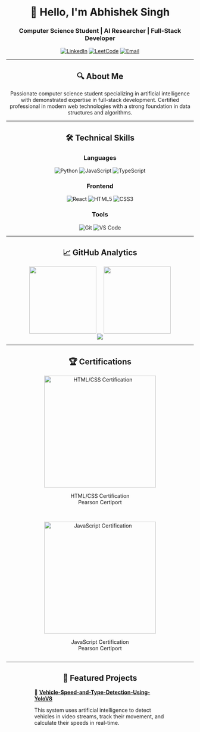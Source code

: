 <div align="center">
  
# 👋 Hello, I'm Abhishek Singh

### Computer Science Student | AI Researcher | Full-Stack Developer

[![LinkedIn](https://img.shields.io/badge/LinkedIn-0077B5?style=for-the-badge&logo=linkedin&logoColor=white)](https://linkedin.com/in/abhisheksingh2006)
[![LeetCode](https://img.shields.io/badge/-LeetCode-FFA116?style=for-the-badge&logo=LeetCode&logoColor=black)](https://leetcode.com/abhishek_9793/)
[![Email](https://img.shields.io/badge/Gmail-D14836?style=for-the-badge&logo=gmail&logoColor=white)](mailto:abhishek82006@gmail.com)

---

## 🔍 About Me

Passionate computer science student specializing in artificial intelligence with demonstrated expertise in full-stack development. Certified professional in modern web technologies with a strong foundation in data structures and algorithms.

---

## 🛠 Technical Skills

### Languages
![Python](https://img.shields.io/badge/Python-3776AB?style=for-the-badge&logo=python&logoColor=white)
![JavaScript](https://img.shields.io/badge/JavaScript-F7DF1E?style=for-the-badge&logo=javascript&logoColor=black)
![TypeScript](https://img.shields.io/badge/TypeScript-007ACC?style=for-the-badge&logo=typescript&logoColor=white)

### Frontend
![React](https://img.shields.io/badge/React-20232A?style=for-the-badge&logo=react&logoColor=61DAFB)
![HTML5](https://img.shields.io/badge/HTML5-E34F26?style=for-the-badge&logo=html5&logoColor=white)
![CSS3](https://img.shields.io/badge/CSS3-1572B6?style=for-the-badge&logo=css3&logoColor=white)

### Tools
![Git](https://img.shields.io/badge/Git-F05032?style=for-the-badge&logo=git&logoColor=white)
![VS Code](https://img.shields.io/badge/VS_Code-007ACC?style=for-the-badge&logo=visual-studio-code&logoColor=white)

---

## 📈 GitHub Analytics

<div style="display: flex; justify-content: center; gap: 20px;">
  <img height="180em" src="https://github-readme-stats.vercel.app/api?username=RavnOP&show_icons=true&theme=radical&include_all_commits=true&count_private=true"/>
  <img height="180em" src="https://github-readme-stats.vercel.app/api/top-langs/?username=RavnOP&layout=compact&langs_count=8&theme=radical"/>
</div>

<img src="https://github-readme-activity-graph.vercel.app/graph?username=RavnOP&theme=react-dark&hide_border=true"/>

---

## 🏆 Certifications

<div style="display: flex; justify-content: center; gap: 30px; flex-wrap: wrap;">
  <div>
    <img src="https://github.com/user-attachments/assets/6b53baab-8cc2-496a-a411-a41e452bfd7d" width="300" alt="HTML/CSS Certification">
    <p align="center">HTML/CSS Certification<br>Pearson Certiport</p>
  </div>
  <div>
    <img src="https://github.com/user-attachments/assets/d04f2d3f-ba9c-4087-8d36-192605bea63f" width="300" alt="JavaScript Certification">
    <p align="center">JavaScript Certification<br>Pearson Certiport</p>
  </div>
</div>

---

## 🌟 Featured Projects

<div align="left" style="width: 70%; margin: 0 auto;">
  
🔹 **[Vehicle-Speed-and-Type-Detection-Using-YoloV8](https://github.com/RavnOP/Vehicle-Speed-and-Type-Detection-Using-YoloV8)**  
         <p>This system uses artificial intelligence to detect vehicles in video streams, 
         track their movement, and calculate their speeds in real-time.</p>

</div>

